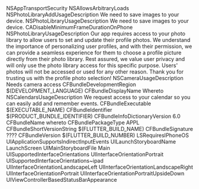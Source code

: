 <?xml version="1.0" encoding="UTF-8"?>
<!DOCTYPE plist PUBLIC "-//Apple//DTD PLIST 1.0//EN" "http://www.apple.com/DTDs/PropertyList-1.0.dtd">
<plist version="1.0">
<dict>
    <key>NSAppTransportSecurity</key>
    <dict>
      <key>NSAllowsArbitraryLoads</key>
      <true/>
    </dict>
    <key>NSPhotoLibraryAddUsageDescription</key>
    <string>We need to save images to your device.</string>
    <key>NSPhotoLibraryUsageDescription</key>
    <string>We need to save images to your device.</string>
	<key>CADisableMinimumFrameDurationOnPhone</key>
	<true/>
	<key>NSPhotoLibraryUsageDescription</key>
    <string>Our app requires access to your photo library to allow users to set and update their profile photos. We understand the importance of personalizing user profiles, and with their permission,
    we can provide a seamless experience for them to choose a profile picture directly from their photo library. Rest assured, we value user privacy and will only use the photo library access for this specific purpose.
    Users' photos will not be accessed or used for any other reason. Thank you for trusting us with the profile photo selection!</string>
	<key>NSCameraUsageDescription</key>
    <string>Needs camera access</string>
	<key>CFBundleDevelopmentRegion</key>
	<string>$(DEVELOPMENT_LANGUAGE)</string>
	<key>CFBundleDisplayName</key>
	<string>Whereto</string>
	<key>NSCalendarsUsageDescription</key>
    <string>We request access to your calendar so you can easily add and remember events.</string>
	<key>CFBundleExecutable</key>
	<string>$(EXECUTABLE_NAME)</string>
	<key>CFBundleIdentifier</key>
	<string>$(PRODUCT_BUNDLE_IDENTIFIER)</string>
	<key>CFBundleInfoDictionaryVersion</key>
	<string>6.0</string>
	<key>CFBundleName</key>
	<string>whereto</string>
	<key>CFBundlePackageType</key>
	<string>APPL</string>
	<key>CFBundleShortVersionString</key>
	<string>$(FLUTTER_BUILD_NAME)</string>
	<key>CFBundleSignature</key>
	<string>????</string>
	<key>CFBundleVersion</key>
	<string>$(FLUTTER_BUILD_NUMBER)</string>
	<key>LSRequiresIPhoneOS</key>
	<true/>
	<key>UIApplicationSupportsIndirectInputEvents</key>
	<true/>
	<key>UILaunchStoryboardName</key>
	<string>LaunchScreen</string>
	<key>UIMainStoryboardFile</key>
	<string>Main</string>
	<key>UISupportedInterfaceOrientations</key>
	<array>
		<string>UIInterfaceOrientationPortrait</string>
	</array>
	<key>UISupportedInterfaceOrientations~ipad</key>
	<array>
		<string>UIInterfaceOrientationLandscapeLeft</string>
		<string>UIInterfaceOrientationLandscapeRight</string>
		<string>UIInterfaceOrientationPortrait</string>
		<string>UIInterfaceOrientationPortraitUpsideDown</string>
	</array>
	<key>UIViewControllerBasedStatusBarAppearance</key>
	<false/>
</dict>
</plist>
